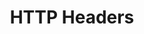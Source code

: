 ---
layout: topic
title: HTTP Headers
permalink: /design/topics/http-headers
sort: HTTP Protocol_HTTP Headers
topic_id: http-headers
topic_category: HTTP Protocol
topic_name: HTTP Headers
topic_description: How to use standard or custom HTTP headers
guidelines:
  - guideline_id: atlassian-rest-api-design-guidelines-version-1
    guideline_title: Atlassian REST API Design Guidelines version 1
    guideline_type: website
    guideline_url: 'https://developer.atlassian.com/docs/atlassian-platform-common-components/rest-api-development/atlassian-rest-api-design-guidelines-version-1'
    guideline_company: Atlassian
    guideline_companyLogoUrl: /media/logos/atlassian.png
    guideline_companyUrl: 'https://developer.atlassian.com/'
    guideline_screenshotUrl: /media/screenshots/atlassian-rest-api-design-guidelines-version-1.png
    guideline_date: 2016-01-22T00:00:00.000Z
    guideline_reviewDate: 2016-09-01T00:00:00.000Z
    guideline__links:
      self:
        href: /design/guidelines/atlassian-rest-api-design-guidelines-version-1
      guidelineTopics:
        href: /design/guidelines/atlassian-rest-api-design-guidelines-version-1/topics
    references:
      - name: REST Resources
        url: 'https://developer.atlassian.com/docs/atlassian-platform-common-components/rest-api-development/atlassian-rest-api-design-guidelines-version-1#AtlassianRESTAPIDesignGuidelinesversion1-RESTResources'
        quote: Entities SHOULD be served with an ETag header.
      - name: Caching
        url: 'https://developer.atlassian.com/docs/atlassian-platform-common-components/rest-api-development/atlassian-rest-api-design-guidelines-version-1#AtlassianRESTAPIDesignGuidelinesversion1-Caching'
        quote: 'ETag, If-None-Match'
  - guideline_id: atlassian-rest-api-policy
    guideline_title: Atlassian REST API Policy
    guideline_type: website
    guideline_url: 'https://developer.atlassian.com/display/HOME/Atlassian+REST+API+policy'
    guideline_company: Atlassian
    guideline_companyLogoUrl: /media/logos/atlassian.png
    guideline_companyUrl: 'https://developer.atlassian.com/'
    guideline_screenshotUrl: /media/screenshots/atlassian-rest-api-policy.png
    guideline_date: 2015-01-15T00:00:00.000Z
    guideline_reviewDate: 2016-09-01T00:00:00.000Z
    guideline__links:
      self:
        href: /design/guidelines/atlassian-rest-api-policy
      guidelineTopics:
        href: /design/guidelines/atlassian-rest-api-policy/topics
    references:
      - name: Detectability (Deprecation Policy)
        url: 'https://developer.atlassian.com/display/HOME/Atlassian+REST+API+policy#AtlassianRESTAPIpolicy-Detectability'
  - guideline_id: cisco-api-design-guide
    guideline_title: API Design Guide
    guideline_type: github
    guideline_url: 'https://github.com/CiscoDevNet/api-design-guide'
    guideline_company: Cisco
    guideline_companyLogoUrl: /media/logos/cisco.png
    guideline_companyUrl: 'http://developer.cisco.com/'
    guideline_screenshotUrl: /media/screenshots/cisco-api-design-guide.png
    guideline_date: 2015-08-21T00:00:00.000Z
    guideline_reviewDate: 2016-08-18T00:00:00.000Z
    guideline__links:
      self:
        href: /design/guidelines/cisco-api-design-guide
      guidelineTopics:
        href: /design/guidelines/cisco-api-design-guide/topics
    references:
      - name: 3.5 HTTP Headers
        url: 'https://github.com/CiscoDevNet/api-design-guide#351-standard-headers'
      - name: 3.6.1 POST
        quote: Location header
        url: 'https://github.com/CiscoDevNet/api-design-guide#361-post'
  - guideline_id: haufe-api-styleguide
    guideline_title: Haufe API style guide
    guideline_type: github
    guideline_url: 'https://github.com/Haufe-Lexware/api-style-guide/blob/master/readme.md'
    guideline_company: Haufe
    guideline_companyLogoUrl: /media/logos/haufe.png
    guideline_companyUrl: 'http://dev.haufe.com/'
    guideline_screenshotUrl: /media/screenshots/haufe-api-styleguide.png
    guideline_date: 2015-01-15T00:00:00.000Z
    guideline_reviewDate: 2016-08-31T00:00:00.000Z
    guideline__links:
      self:
        href: /design/guidelines/haufe-api-styleguide
      guidelineTopics:
        href: /design/guidelines/haufe-api-styleguide/topics
    references:
      - name: Expires HTTP Header
        url: 'https://github.com/Haufe-Lexware/api-style-guide/blob/master/caching/caching.md#expires-http-header'
      - name: 'https://github.com/Haufe-Lexware/api-style-guide/blob/master/caching/caching.md#cache-control-header'
        url: 'https://github.com/Haufe-Lexware/api-style-guide/blob/master/caching/caching.md#cache-control-header'
      - name: ETag
        url: 'https://github.com/Haufe-Lexware/api-style-guide/blob/master/caching/caching.md#etag'
  - guideline_id: heroku-http-api-design-guide
    guideline_title: HTTP API Design Guide
    guideline_type: gitbook
    guideline_url: 'https://geemus.gitbooks.io/http-api-design/content/en/'
    guideline_company: Heroku
    guideline_companyLogoUrl: /media/logos/heroku.png
    guideline_companyUrl: 'https://devcenter.heroku.com/articles/platform-api-reference'
    guideline_screenshotUrl: /media/screenshots/heroku-http-api-design-guide.png
    guideline_date: 2016-07-05T00:00:00.000Z
    guideline_reviewDate: 2016-08-31T00:00:00.000Z
    guideline__links:
      self:
        href: /design/guidelines/heroku-http-api-design-guide
      guidelineTopics:
        href: /design/guidelines/heroku-http-api-design-guide/topics
    references:
      - name: Require Versioning in the Accepts Header
        url: 'https://geemus.gitbooks.io/http-api-design/content/en/foundations/require-versioning-in-the-accepts-header.html'
      - name: Support ETags for Caching
        url: 'https://geemus.gitbooks.io/http-api-design/content/en/foundations/support-etags-for-caching.html'
      - name: Provide Request-Ids for Introspection
        url: 'https://geemus.gitbooks.io/http-api-design/content/en/foundations/provide-request-ids-for-introspection.html'
      - name: Divide Large Responses Across Requests with Ranges
        description: 'https://geemus.gitbooks.io/http-api-design/content/en/foundations/divide-large-responses-across-requests-with-ranges.html'
  - guideline_id: microsoft-rest-api-guidelines
    guideline_title: Microsoft REST API Guidelines
    guideline_type: github
    guideline_url: 'https://github.com/Microsoft/api-guidelines/blob/master/Guidelines.md'
    guideline_company: Microsoft
    guideline_companyLogoUrl: /media/logos/microsoft.png
    guideline_companyUrl: 'https://opensource.microsoft.com/'
    guideline_screenshotUrl: /media/screenshots/microsoft-rest-api-guidelines.png
    guideline_date: 2016-07-19T00:00:00.000Z
    guideline_reviewDate: 2016-08-31T00:00:00.000Z
    guideline__links:
      self:
        href: /design/guidelines/microsoft-rest-api-guidelines
      guidelineTopics:
        href: /design/guidelines/microsoft-rest-api-guidelines/topics
    references:
      - name: POST
        url: 'https://github.com/Microsoft/api-guidelines/blob/master/Guidelines.md#741-post'
        quote: POST operations SHOULD support the Location response header
      - name: Options and link headers
        url: 'https://github.com/Microsoft/api-guidelines/blob/master/Guidelines.md#744-options-and-link-headers'
      - name: Standard request headers
        url: 'https://github.com/Microsoft/api-guidelines/blob/master/Guidelines.md#75-standard-request-headers'
      - name: Standard response headers
        url: 'https://github.com/Microsoft/api-guidelines/blob/master/Guidelines.md#76-standard-response-headers'
      - name: Custom Headers
        url: 'https://github.com/Microsoft/api-guidelines/blob/master/Guidelines.md#77-custom-headers'
      - name: Specifying headers as query parameters
        url: 'https://github.com/Microsoft/api-guidelines/blob/master/Guidelines.md#78-specifying-headers-as-query-parameters'
  - guideline_id: redhat-thoughts-on-restful-api-design
    guideline_title: Thoughts on RESTful API Design
    guideline_type: website
    guideline_url: 'http://restful-api-design.readthedocs.io/en/latest/'
    guideline_company: Red Hat
    guideline_companyLogoUrl: /media/logos/redhat.png
    guideline_companyUrl: 'https://www.redhat.com/'
    guideline_screenshotUrl: /media/screenshots/redhat-thoughts-on-restful-api-design.png
    guideline_authors:
      - name: Geert Jansen
        twitter: 1geertj
    guideline_date: 2012-11-15T00:00:00.000Z
    guideline_reviewDate: 2016-08-18T00:00:00.000Z
    guideline__links:
      self:
        href: /design/guidelines/redhat-thoughts-on-restful-api-design
      guidelineTopics:
        href: /design/guidelines/redhat-thoughts-on-restful-api-design/topics
    references:
      - name: Link Headers
        url: 'http://restful-api-design.readthedocs.io/en/latest/methods.html#link-headers'
  - guideline_id: white-house-web-api-standards
    guideline_title: White House Web API Standards
    guideline_type: github
    guideline_url: 'https://github.com/WhiteHouse/api-standards'
    guideline_company: White House
    guideline_companyLogoUrl: /media/logos/whitehouse.png
    guideline_companyUrl: 'https://www.whitehouse.gov/developers'
    guideline_screenshotUrl: /media/screenshots/white-house-web-api-standards.png
    guideline_date: 2015-02-24T00:00:00.000Z
    guideline_reviewDate: 2016-08-18T00:00:00.000Z
    guideline__links:
      self:
        href: /design/guidelines/white-house-web-api-standards
      guidelineTopics:
        href: /design/guidelines/white-house-web-api-standards/topics
    references:
      - name: General guidelines for RESTful URLs
        quote: URL v. header
        url: 'https://github.com/WhiteHouse/api-standards/blob/master/README.md#general-guidelines-for-restful-urls'
  - guideline_id: zalando-restful-api-guidelines
    guideline_title: RESTFul API Guidelines
    guideline_type: website
    guideline_url: 'http://zalando.github.io/restful-api-guidelines/'
    guideline_company: Zalando
    guideline_companyLogoUrl: /media/logos/zalando.png
    guideline_companyUrl: 'https://tech.zalando.de/'
    guideline_screenshotUrl: /media/screenshots/zalando-restful-api-guidelines.png
    guideline_date: 2016-01-22T00:00:00.000Z
    guideline_reviewDate: 2016-08-28T00:00:00.000Z
    guideline__links:
      self:
        href: /design/guidelines/zalando-restful-api-guidelines
      guidelineTopics:
        href: /design/guidelines/zalando-restful-api-guidelines/topics
    references:
      - name: You Must Hyphenate HTTP Headers
        url: 'http://zalando.github.io/restful-api-guidelines/naming/Naming.html#must-you-must-hyphenate-http-headers'
      - name: Prefer Hyphenated-Pascal-Case for HTTP header Fields
        url: 'http://zalando.github.io/restful-api-guidelines/naming/Naming.html#should-prefer-hyphenatedpascalcase-for-http-header-fields'
      - name: Use Standardized Headers
        url: 'http://zalando.github.io/restful-api-guidelines/naming/Naming.html#could-use-standardized-headers'
      - name: Use 429 with Headers for Rate Limits
        url: 'http://zalando.github.io/restful-api-guidelines/http/Http.html#must-use-429-with-headers-for-rate-limits'
      - name: Do Not Use Link Headers with JSON entities
        url: 'http://zalando.github.io/restful-api-guidelines/hyper-media/Hypermedia.html#must-do-not-use-link-headers-with-json-entities'
      - name: HTTP headers
        url: 'http://zalando.github.io/restful-api-guidelines/data-formats/DataFormats.html#http-headers'
        quote: Use the HTTP date format defined in RFC 7231
      - name: Common Headers
        url: 'http://zalando.github.io/restful-api-guidelines/headers/CommonHeaders.html'
      - name: Proprietary Headers
        url: 'http://zalando.github.io/restful-api-guidelines/headers/ProprietaryHeaders.html'
      - name: Add a Warning Header to Responses
        url: 'http://zalando.github.io/restful-api-guidelines/deprecation/Deprecation.html#should-add-a-warning-header-to-responses'
---